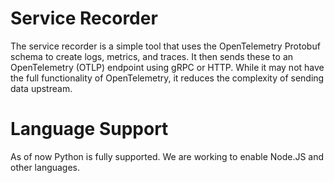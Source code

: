 # Service Recorder
The service recorder is a simple tool that uses the OpenTelemetry Protobuf schema to create logs, metrics, and traces.  It then sends these to an OpenTelemetry (OTLP) endpoint using gRPC or HTTP.  While it may not have the full functionality of OpenTelemetry, it reduces the complexity of sending data upstream.

# Language Support
As of now Python is fully supported.  We are working to enable Node.JS and other languages.